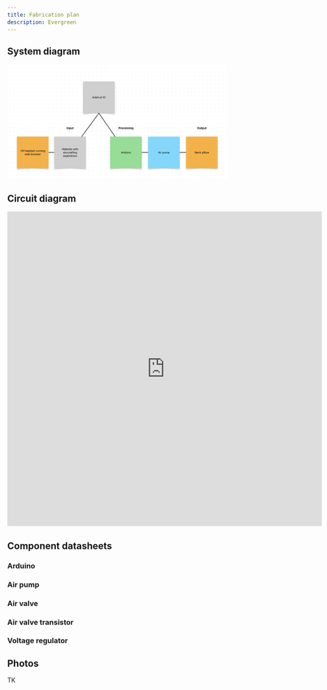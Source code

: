 ```yaml
---
title: Fabrication plan
description: Evergreen
---
```


## System diagram

![Diagram](../../../assets/fab/diagram.png)

## Circuit diagram

<iframe height="720" width="720" allowfullscreen frameBorder="0" src="https://www.flux.ai/lachlanjcnyu/air-quality-pillow-pump?embed=1&editor=schematic" style="aspect-ratio: 1 / 1"></iframe>

## Component datasheets

### Arduino

<object data="https://docs.arduino.cc/resources/datasheets/ABX00027-datasheet.pdf" width="100%" height="512"></object>

### Air pump

<object data="/datasheets/pump.pdf" width="100%" height="512"></object>

### Air valve

<object data="/datasheets/valve.pdf" width="100%" height="512"></object>

### Air valve transistor

<object data="/datasheets/TIP102.pdf" width="100%" height="512"></object>

### Voltage regulator

<object data="/datasheets/LM7805.pdf" width="100%" height="512"></object>

## Photos

TK
